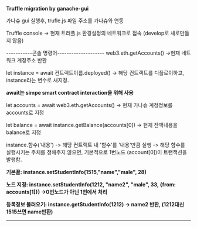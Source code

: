 **Truffle migration by ganache-gui**

가나슈 gui 실행후, trufle.js 파일 주소를 가나슈와 연동

Truffle console
-> 현재 트러플.js 환경설정의 네트워크로 접속 (develop로 새로만들지 않음)

-----------콘솔 명령어--------------------
web3.eth.getAccounts() 
->현재 네트워크 계정주소 반환

let instance = await 컨트랙트이름.deployed()
-> 해당 컨트랙트를 디플로이하고, instance라는 변수로 새지정.

**await는 simpe smart contract interaction을 위해 사용**

let accounts = await web3.eth.getAccounts()
-> 현재 가나슈 계정정보를 accounts로 지정

let balance = await instance.getBalance(accounts[0])
-> 현재 잔액내용을 balance로 지정


instance.함수('내용')
-> 해당 컨트랙트 내 '함수'를 '내용'만큼 실행
-> 해당 함수를 실행시키는 주체를 정해주지 않으면, 기본적으로 1번노드 (account[0])이 트랜잭션을 발행함.

**기본꼴: instance.setStudentInfo(1515,"name","male", 28)**

**노드 지정:  instance.setStudentInfo(1212, "name2", "male", 33, {from: accounts[1]}) ->0번노드가 아닌 1번에서 처리**

**등록정보 불러오기: instance.getStudentInfo(1212) -> name2 반환, (1212대신 1515쓰면 name반환)**

-------------------------------



